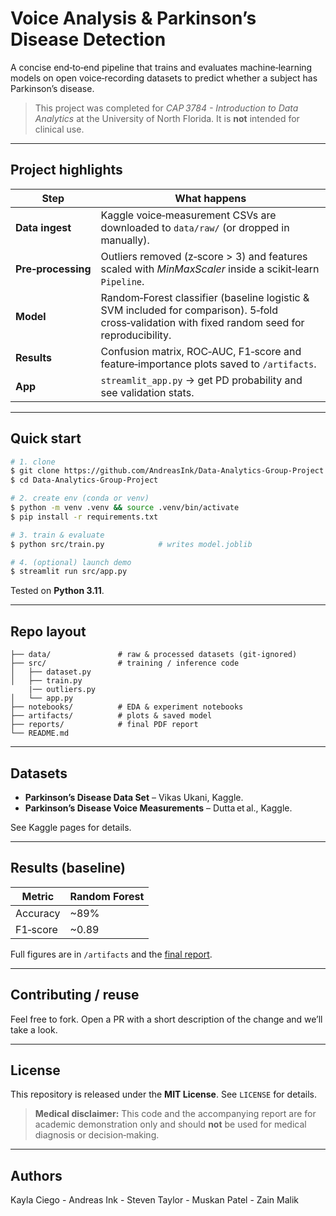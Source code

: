 # Voice Analysis & Parkinson’s Disease Detection

A concise end‑to‑end pipeline that trains and evaluates machine‑learning models on open voice‑recording datasets to predict whether a subject has Parkinson’s disease.

> This project was completed for *CAP 3784 - Introduction to Data Analytics* at the University of North Florida. It is **not** intended for clinical use.

---

## Project highlights

| Step | What happens |
|------|--------------|
| **Data ingest** | Kaggle voice‑measurement CSVs are downloaded to `data/raw/` (or dropped in manually). |
| **Pre‑processing** | Outliers removed (z‑score > 3) and features scaled with *MinMaxScaler* inside a scikit‑learn `Pipeline`. |
| **Model** | Random‑Forest classifier (baseline logistic & SVM included for comparison). 5‑fold cross‑validation with fixed random seed for reproducibility. |
| **Results** | Confusion matrix, ROC‑AUC, F1‑score and feature‑importance plots saved to `/artifacts`. |
| **App** | `streamlit_app.py` → get PD probability and see validation stats. |

---

## Quick start

```bash
# 1. clone
$ git clone https://github.com/AndreasInk/Data-Analytics-Group-Project.git
$ cd Data-Analytics-Group-Project

# 2. create env (conda or venv)
$ python -m venv .venv && source .venv/bin/activate
$ pip install -r requirements.txt

# 3. train & evaluate
$ python src/train.py            # writes model.joblib

# 4. (optional) launch demo
$ streamlit run src/app.py
```

Tested on **Python 3.11**.

---

## Repo layout

```
├── data/               # raw & processed datasets (git‑ignored)
├── src/                # training / inference code
│   ├── dataset.py
│   ├── train.py
    |── outliers.py
│   └── app.py
├── notebooks/          # EDA & experiment notebooks
├── artifacts/          # plots & saved model
├── reports/            # final PDF report
└── README.md
```

---

## Datasets

* **Parkinson’s Disease Data Set** – Vikas Ukani, Kaggle.
* **Parkinson’s Disease Voice Measurements** – Dutta et al., Kaggle.

See Kaggle pages for details.

---

## Results (baseline)

| Metric | Random Forest |
|--------|---------------|
| Accuracy | ~89% |
| F1‑score | ~0.89 |

Full figures are in `/artifacts` and the [final report](reports/Data Analytics Team 5 Final Report.pdf).

---

## Contributing / reuse

Feel free to fork. Open a PR with a short description of the change and we’ll take a look.

---

## License

This repository is released under the **MIT License**. See `LICENSE` for details.

> **Medical disclaimer:** This code and the accompanying report are for academic demonstration only and should **not** be used for medical diagnosis or decision‑making.

---

## Authors
Kayla Ciego - Andreas Ink - Steven Taylor - Muskan Patel - Zain Malik
